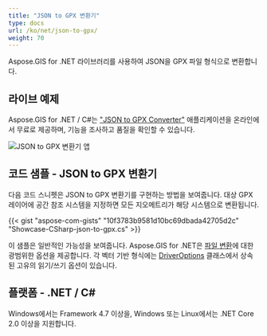 ```yaml
---
title: "JSON to GPX 변환기"
type: docs
url: /ko/net/json-to-gpx/
weight: 70
---
```


Aspose.GIS for .NET 라이브러리를 사용하여 JSON을 GPX 파일 형식으로 변환합니다.

## **라이브 예제**

Aspose.GIS for .NET / C#는 ["JSON to GPX Converter"](https://products.aspose.app/gis/conversion/json-to-gpx) 애플리케이션을 온라인에서 무료로 제공하며, 기능을 조사하고 품질을 확인할 수 있습니다.

![JSON to GPX 변환기 앱](conversion.png)

## **코드 샘플 - JSON to GPX 변환기**

다음 코드 스니펫은 JSON to GPX 변환기를 구현하는 방법을 보여줍니다. 대상 GPX 레이어에 공간 참조 시스템을 지정하면 모든 지오메트리가 해당 시스템으로 변환됩니다. 

{{< gist "aspose-com-gists" "10f3783b9581d10bc69dbada42705d2c" "Showcase-CSharp-json-to-gpx.cs" >}}

이 샘플은 일반적인 가능성을 보여줍니다. Aspose.GIS for .NET은 [파일 변환](https://docs.aspose.com/gis/net/vector-layers/)에 대한 광범위한 옵션을 제공합니다. 각 벡터 기반 형식에는 [DriverOptions](https://reference.aspose.com/gis/net/aspose.gis/driveroptions) 클래스에서 상속된 고유의 읽기/쓰기 옵션이 있습니다.

## **플랫폼 - .NET / C#**

Windows에서는 Framework 4.7 이상을, Windows 또는 Linux에서는 .NET Core 2.0 이상을 지원합니다.
